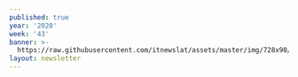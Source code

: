 ```yaml
---
published: true
year: '2020'
week: '43'
banner: >-
  https://raw.githubusercontent.com/itnewslat/assets/master/img/728x90/Banner-Resumen.jpg
layout: newsletter
---
```

